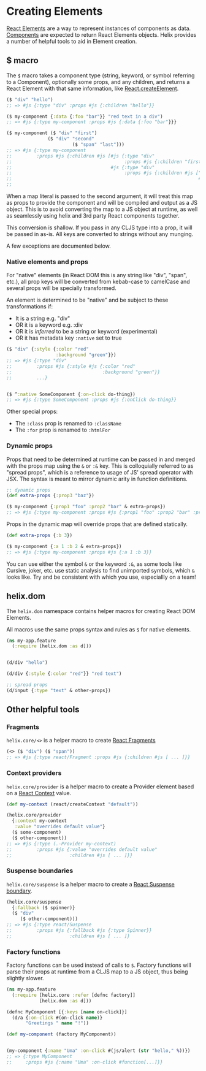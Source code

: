 # Creating Elements

[React Elements](https://reactjs.org/docs/rendering-elements.html) are a way to
represent instances of components as data. [Components](./creating-components.md)
are expected to return React Elements objects. Helix provides a number of
helpful tools to aid in Element creation.

## $ macro

The `$` macro takes a component type (string, keyword, or symbol referring to a
Component), optionally some props, and any children, and returns a React Element
with that same information, like [React.createElement](https://reactjs.org/docs/react-api.html#createelement).

```clojure
($ "div" "hello")
;; => #js {:type "div" :props #js {:children "hello"}}

($ my-component {:data {:foo "bar"}} "red text in a div")
;; => #js {:type my-component :props #js {:data {:foo "bar"}}}

($ my-component ($ "div" "first")
               ($ "div" "second"
                        ($ "span" "last")))
;; => #js {:type my-component
;;         :props #js {:children #js [#js {:type "div"
;;                                         :props #js {:children "first"}}
;;                                    #js {:type "div"
;;                                         :props #js {:children #js ["second"
;;                                                                    #js {:type "span"
;;                                                                         :props #js {:children "last"}}]}}]}}
```

When a map literal is passed to the second argument, it will treat this map as
props to provide the component and will be compiled and output as a JS object.
This is to avoid converting the map to a JS object at runtime, as well as
seamlessly using helix and 3rd party React components together.

This conversion is shallow. If you pass in any CLJS type into a prop, it will be
passed in as-is. All keys are converted to strings without any munging.

A few exceptions are documented below.

### Native elements and props

For "native" elements (in React DOM this is any string like "div", "span",
etc.), all prop keys will be converted from kebab-case to camelCase and several
props will be specially transformed.

An element is determined to be "native" and be subject to these transformations
if:

- It is a string e.g. "div"
- OR it is a keyword e.g. :div
- OR it is _inferred_ to be a string or keyword (experimental)
- OR it has metadata key `:native` set to true

```clojure
($ "div" {:style {:color "red"
                  :background "green"}})
;; => #js {:type "div"
;;         :props #js {:style #js {:color "red"
;;                                 :background "green"}}
;;         ...}


($ ^:native SomeComponent {:on-click do-thing})
;; => #js {:type SomeComponent :props #js {:onClick do-thing}}
```

Other special props:
- The `:class` prop is renamed to `:className`
- The `:for` prop is renamed to `:htmlFor`

### Dynamic props

Props that need to be determined at runtime can be passed in and merged with the
props map using the `&` or `:&` key. This is colloquially referred to as "spread
props", which is a reference to usage of JS' spread operator with JSX. The
syntax is meant to mirror dynamic arity in function definitions.

```clojure
;; dynamic props
(def extra-props {:prop3 "baz"})

($ my-component {:prop1 "foo" :prop2 "bar" & extra-props})
;; => #js {:type my-component :props #js {:prop1 "foo" :prop2 "bar" :prop3 "baz"}}
```

Props in the dynamic map will override props that are defined statically.

```clojure
(def extra-props {:b 3})

($ my-component {:a 1 :b 2 & extra-props})
;; => #js {:type my-component :props #js {:a 1 :b 3}}
```

You can use either the symbol `&` or the keyword `:&`, as some tools like
Cursive, joker, etc. use static analysis to find unimported symbols, which
`&` looks like. Try and be consistent with which you use, especiallly on a
team!

## helix.dom

The `helix.dom` namespace contains helper macros for creating React DOM
Elements.

All macros use the same props syntax and rules as `$` for native elements.

```clojure
(ns my-app.feature
  (:require [helix.dom :as d]))


(d/div "hello")

(d/div {:style {:color "red"}} "red text")

;; spread props
(d/input {:type "text" & other-props})
```

## Other helpful tools

### Fragments

`helix.core/<>` is a helper macro to create [React Fragments](https://reactjs.org/docs/react-api.html#reactfragment)

```clojure
(<> ($ "div") ($ "span"))
;; => #js {:type react/Fragment :props #js {:children #js [ ... ]}}
```

### Context providers

`helix.core/provider` is a helper macro to create a Provider element based on
a [React Context](https://reactjs.org/docs/context.html) value.

```clojure
(def my-context (react/createContext "default"))

(helix.core/provider
  {:context my-context
   :value "overrides default value"}
  ($ some-component)
  ($ other-component))
;; => #js {:type (.-Provider my-context)
;;         :props #js {:value "overrides default value"
;;                     :children #js [ ... ]}}
```


### Suspense boundaries

`helix.core/suspense` is a helper macro to create a [React Suspense boundary](https://reactjs.org/docs/react-api.html#reactsuspense).

```clojure
(helix.core/suspense
  {:fallback ($ spinner)}
  ($ "div"
     ($ other-component)))
;; => #js {:type react/Suspense
;;         :props #js {:fallback #js {:type Spinner}}
;;                     :children #js [ ... ]}
```

### Factory functions

Factory functions can be used instead of calls to `$`. Factory functions will
parse their props at runtime from a CLJS map to a JS object, thus being slightly
slower.

```clojure
(ns my-app.feature
  (:require [helix.core :refer [defnc factory]]
            [helix.dom :as d]))

(defnc MyComponent [{:keys [name on-click]}]
  (d/a {:on-click #(on-click name)}
       "Greetings " name "!"))

(def my-component (factory MyComponent))


(my-component {:name "Uma" :on-click #(js/alert (str "hello," %))})
;; => {:type MyComponent
;;     :props #js {:name "Uma" :on-click #function[...]}}
```
